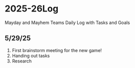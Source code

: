 # 2025-26Log
Mayday and Mayhem Teams Daily Log with Tasks and Goals

## 5/29/25
1. First brainstorm meeting for the new game!
2. Handing out tasks
3. Research

